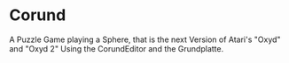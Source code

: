 # Corund
A Puzzle Game playing a Sphere, that is the next Version of Atari's "Oxyd" and "Oxyd 2" 
Using the CorundEditor and the Grundplatte.
